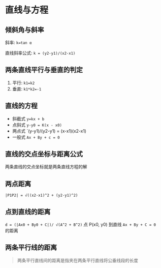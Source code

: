# 直线与方程

## 倾斜角与斜率

斜率: `k=tan α`

直线斜率公式: `k = (y2-y1)/(x2-x1)`

## 两条直线平行与垂直的判定

1. 平行: `k1=k2`
2. 垂直: `k1*k2=-1`

## 直线的方程

- 斜截式 `y=kx + b`
- 点斜式 `y-y0 = K(x - x0)`
- 两点式 `(y-y1)/(y2-y1) = (x-x1)(x2-x1)
- 一般式 `Ax + By + c = 0`

## 直线的交点坐标与距离公式

两条直线的交点坐标就是两条直线方程的解

## 两点距离

`|P1P2| = √((x2-x1)^2 + (y2-y1)^2)`

## 点到直线的距离

`d = (|Ax0 + By0 + C|)/ √(A^2 + B^2)` 点 P(x0, y0) 到直线 `Ax + By + C = 0` 的距离

## 两条平行线的距离

> 两条平行直线间的距离是指夹在两条平行直线将公垂线段的长度


